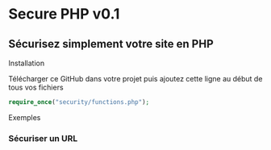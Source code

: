 # Secure PHP v0.1

## Sécurisez simplement votre site en PHP

Installation

Télécharger ce GitHub dans votre projet puis ajoutez cette ligne au début de tous vos fichiers

```php
require_once("security/functions.php");
```

Exemples

### Sécuriser un URL
